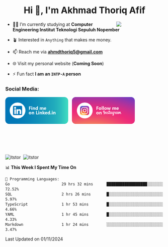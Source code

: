 <h1 align="center">Hi 👋, I'm Akhmad Thoriq Afif</h1>

<img align="right" src="https://i.giphy.com/media/VbnUQpnihPSIgIXuZv/giphy.webp" style="width:30%;">

- 👨‍🎓 I’m currently studying at **Computer Engineering Institut Teknologi Sepuluh Nopember**

- 🪴 Interested in `Anything` that makes me money.

- 📫 Reach me via **ahmdthoriq5@gmail.com**

- 🌐 Visit my personal website (**Coming Soon**)

- ⚡ Fun fact **I am an `INTP-A` person**

<h3 align="left">Social Media:</h3>
<p align="left">
<a href="https://linkedin.com/in/akhmad-thoriq-afif" target="_blank"><img align="center" src="./images/linkedin.png" alt="akhmad-thoriq-afif" width="200" /></a>&nbsp;&nbsp;
<a href="https://instagram.com/ahmdthoriq_" target="_blank"><img align="center" src="./images/instagram.png" alt="ahmdthoriq_"width="200" /></a>
</p>
</br>
</br>
</br>
</br>
<p><img align="center" src="https://github-readme-stats.vercel.app/api?username=itstor&show_icons=true&locale=en&theme=nord" alt="itstor" height="170"/>&nbsp;&nbsp;<img align="center" src="https://github-readme-stats.vercel.app/api/top-langs?username=itstor&show_icons=true&locale=en&layout=compact&theme=nord" alt="itstor" height="170" /></p>

<!--START_SECTION:waka-->
📊 **This Week I Spent My Time On** 

```text
💬 Programming Languages: 
Go                       29 hrs 32 mins      ██████████████████░░░░░░░   72.52% 
SQL                      2 hrs 26 mins       █░░░░░░░░░░░░░░░░░░░░░░░░   5.97% 
TypeScript               1 hr 53 mins        █░░░░░░░░░░░░░░░░░░░░░░░░   4.66% 
YAML                     1 hr 45 mins        █░░░░░░░░░░░░░░░░░░░░░░░░   4.33% 
Markdown                 1 hr 24 mins        ░░░░░░░░░░░░░░░░░░░░░░░░░   3.47%

```


 Last Updated on 01/11/2024
<!--END_SECTION:waka-->
